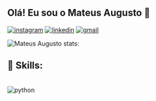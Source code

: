 ## Olá! Eu sou o Mateus Augusto 👋
[![instagram](https://img.shields.io/badge/Instagram-E4405F?style=for-the-badge&logo=instagram&logoColor=white)](https://www.instagram.com/mateus_tozin2/)
[![linkedin](https://img.shields.io/badge/LinkedIn-0077B5?style=for-the-badge&logo=linkedin&logoColor=white)](https://www.linkedin.com/in/mateus-augusto-tozin-ferreira-24045b235/)
[![gmail](https://img.shields.io/badge/Gmail-D14836?style=for-the-badge&logo=gmail&logoColor=white)]()

![Mateus Augusto stats:](https://github-readme-stats.vercel.app/api?username=Mateustozin&show_icons=true&theme=synthwave)

## 🚀 Skills:
<div style="display: inline_block"><br/>
  <img align="center" alt="python" src="https://img.shields.io/badge/Python-3776AB?style=for-the-badge&logo=python&logoColor=white"/>
</div>
